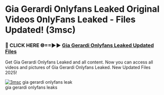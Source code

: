 # Gia Gerardi Onlyfans Leaked Original Videos 0nlyFans Leaked - Files Updated! (3msc)

<h3>🔴 CLICK HERE 🌐==►► <a href="https://tinyurl.com/ms9xzufz" rel="nofollow">Gia Gerardi Onlyfans Leaked Updated Files</a></h3>

Get Gia Gerardi Onlyfans Leaked and all content. Now you can access all videos and pictures of Gia Gerardi Onlyfans Leaked. New Updated Files 2025!

[![3msc](https://i.imgur.com/PQ7UWWw.gif)](https://tinyurl.com/ms9xzufz)
gia gerardi onlyfans leak<br>
gia gerardi onlyfans leaks